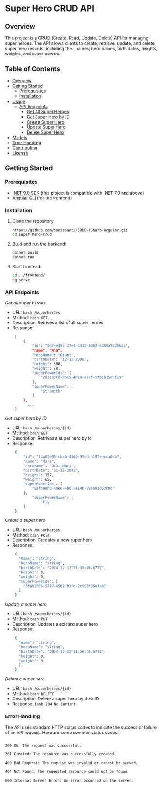 # Super Hero CRUD API

## Overview

This project is a CRUD (Create, Read, Update, Delete) API for managing super heroes. The API allows clients to create, retrieve, update, and delete super hero records, including their names, hero names, birth dates, heights, weights, and super powers.

## Table of Contents

- [Overview](#overview)
- [Getting Started](#getting-started)
  - [Prerequisites](#prerequisites)
  - [Installation](#installation)
- [Usage](#usage)
  - [API Endpoints](#api-endpoints)
    - [Get All Super Heroes](#get-all-super-heroes)
    - [Get Super Hero by ID](#get-super-hero-by-id)
    - [Create Super Hero](#create-super-hero)
    - [Update Super Hero](#update-super-hero)
    - [Delete Super Hero](#delete-super-hero)
- [Models](#models)
- [Error Handling](#error-handling)
- [Contributing](#contributing)
- [License](#license)

## Getting Started

### Prerequisites

- [.NET 9.0 SDK](https://dotnet.microsoft.com/download/dotnet/9.0) (this project is compatible with .NET 7.0 and above)
- [Angular CLI](https://angular.io/cli) (for the frontend)

### Installation

1. Clone the repository:
   ```bash
   https://github.com/bonissanti/CRUD-CSharp-Angular.git
   cd super-hero-crud

2. Build and run the backend:
   ```bash
   dotnet build
   dotnet run

3. Start frontend:
   ```bash
   cd ../frontend/
   ng serve

### API Endpoints

*Get all super heroes.*

- URL: ```bash /superheroes```
- Method: ```bash GET```
- Description: Retrives a list of all super heroes
- Response:
   ```bash
	[
	    {
	        "id": "5dfee45c-37e4-4442-80b2-6488a75d5b8c",
	        "name": "Ana",
	        "heroName": "Giant",
	        "birthDate": "12-12-2006",
	        "height": 300,
	        "weight": 78,
	        "superPowerIds": [
	            "2d3183fd-a6c5-4b14-a7cf-5fb1b15e5f19"
	        ],
	        "superPowerName": [
	            "Strength"
	        ]
	    },
		  ...
	]

*Get super hero by ID*

- URL: ```bash /superheroes/{id}```
- Method: ```bash GET```
- Description: Retrives a super hero by Id
- Response:
   ```bash
	{
	    "id": "74a02d99-cbab-48d0-99ed-a192eeeaa0da",
	    "name": "Mari",
	    "heroName": "Dra. Mari",
	    "birthDate": "01-12-2001",
	    "height": 157,
	    "weight": 65,
	    "superPowerIds": [
	        "09fbaeb0-a0e6-4b01-a14b-98ae91052b0d"
	    ],
	    	"superPowerName": [
	        	"Fly"
	    ]
	}

*Create a super hero*

- URL: ```bash /superheroes```
- Method: ```bash POST```
- Description: Creeates a new super hero
- Response:
   ```bash
	{
	  "name": "string",
	  "heroName": "string",
	  "birthDate": "2024-12-12T11:38:08.677Z",
	  "height": 0,
	  "weight": 0,
	  "superPowerIds": [
	    "3fa85f64-5717-4562-b3fc-2c963f66afa6"
	  ]
	}

*Update a super hero*

- URL: ```bash /superheroes/{id}```
- Method: ```bash PUT```
- Description: Updates a existing super hero
- Response:
   ```bash
	{
	  "name": "string",
	  "heroName": "string",
	  "birthDate": "2024-12-12T11:38:08.677Z",
	  "height": 0,
	  "weight": 0,
	  ]
	}

*Delete a super hero*

- URL: ```bash /superheroes/{id}```
- Method: ```bash DELETE```
- Description: Delete a super hero by their ID
- Response:  ```bash 204 No Content```


### Error Handling

The API uses standard HTTP status codes to indicate the success or failure of an API request. Here are some common status codes:
   ```bash

200 OK: The request was successful.

201 Created: The resource was successfully created.

400 Bad Request: The request was invalid or cannot be served.

404 Not Found: The requested resource could not be found.

500 Internal Server Error: An error occurred on the server.


